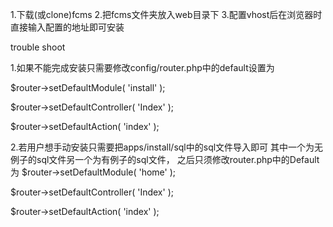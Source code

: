 1.下载(或clone)fcms
2.把fcms文件夹放入web目录下
3.配置vhost后在浏览器时直接输入配置的地址即可安装

trouble shoot

1.如果不能完成安装只需要修改config/router.php中的default设置为

$router->setDefaultModule( 'install' );

$router->setDefaultController( 'Index' );

$router->setDefaultAction( 'index' );

2.若用户想手动安装只需要把apps/install/sql中的sql文件导入即可 其中一个为无例子的sql文件另一个为有例子的sql文件， 之后只须修改router.php中的Default为
$router->setDefaultModule( 'home' );

$router->setDefaultController( 'Index' );

$router->setDefaultAction( 'index' );
